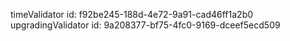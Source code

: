 timeValidator id: f92be245-188d-4e72-9a91-cad46ff1a2b0
upgradingValidator id: 9a208377-bf75-4fc0-9169-dceef5ecd509